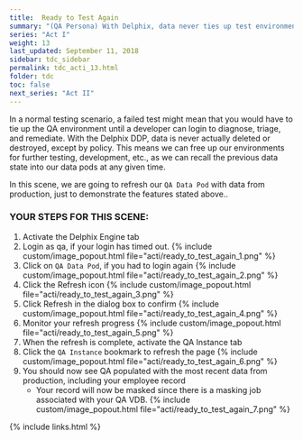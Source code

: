 ```yaml
---
title:  Ready to Test Again
summary: "(QA Persona) With Delphix, data never ties up test environments"
series: "Act I"
weight: 13
last_updated: September 11, 2018
sidebar: tdc_sidebar
permalink: tdc_acti_13.html
folder: tdc
toc: false
next_series: "Act II"
---
```


In a normal testing scenario, a failed test might mean that you would have to tie up the QA environment until a developer can login to diagnose, triage, and remediate. With the Delphix DDP, data is never actually deleted or destroyed, except by policy. This means we can free up our environments for further testing, development, etc., as we can recall the previous data state into our data pods at any given time.

In this scene, we are going to refresh our `QA Data Pod` with data from production, just to demonstrate the features stated above..

### YOUR STEPS FOR THIS SCENE:

1. Activate the Delphix Engine tab
2. Login as qa, if your login has timed out.
   {% include custom/image_popout.html file="acti/ready_to_test_again_1.png" %}
3. Click on `QA Data Pod`, if you had to login again
   {% include custom/image_popout.html file="acti/ready_to_test_again_2.png" %}
4. Click the Refresh icon
   {% include custom/image_popout.html file="acti/ready_to_test_again_3.png" %}
5. Click Refresh in the dialog box to confirm
   {% include custom/image_popout.html file="acti/ready_to_test_again_4.png" %}
6. Monitor your refresh progress
   {% include custom/image_popout.html file="acti/ready_to_test_again_5.png" %}
7. When the refresh is complete, activate the QA Instance tab
8. Click the `QA Instance` bookmark to refresh the page
   {% include custom/image_popout.html file="acti/ready_to_test_again_6.png" %}
9. You should now see QA populated with the most recent data from production, including your employee record
    * Your record will now be masked since there is a masking job associated with your QA VDB.
   {% include custom/image_popout.html file="acti/ready_to_test_again_7.png" %}

{% include links.html %}